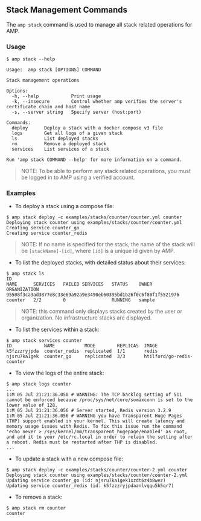 ## Stack Management Commands

The `amp stack` command is used to manage all stack related operations for AMP.

### Usage

```
$ amp stack --help

Usage:  amp stack [OPTIONS] COMMAND

Stack management operations

Options:
  -h, --help            Print usage
  -k, --insecure        Control whether amp verifies the server's certificate chain and host name
  -s, --server string   Specify server (host:port)

Commands:
  deploy      Deploy a stack with a docker compose v3 file
  logs        Get all logs of a given stack
  ls          List deployed stacks
  rm          Remove a deployed stack
  services    List services of a stack

Run 'amp stack COMMAND --help' for more information on a command.
```    

>NOTE: To be able to perform any stack related operations, you must be logged in to AMP using a verified account.

### Examples

* To deploy a stack using a compose file:
```
$ amp stack deploy -c examples/stacks/counter/counter.yml counter
Deploying stack counter using examples/stacks/counter/counter.yml
Creating service counter_go
Creating service counter_redis
```
>NOTE: If no name is specified for the stack, the name of the stack will be `[stackName]-[id]`, where `[id]` is a unique id given by AMP.

* To list the deployed stacks, with detailed status about their services:
```
$ amp stack ls
ID                                                                 NAME      SERVICES   FAILED SERVICES   STATUS    OWNER          ORGANIZATION
95508f3ca3ad3877e8c33e69a92a9e3490eb60395bd1b26f0c6f80f1f5521976   counter   2/2        0                 RUNNING   sample
```
> NOTE: this command only displays stacks created by the user or organization. No infrastructure stacks are displayed.

* To list the services within a stack:
```
$ amp stack services counter
ID            NAME           MODE        REPLICAS  IMAGE
k5fzzzryjpda  counter_redis  replicated  1/1       redis
njsru7ka1gek  counter_go     replicated  3/3       htilford/go-redis-counter
```

* To view the logs of the entire stack:
```
$ amp stack logs counter
...
1:M 05 Jul 21:21:36.050 # WARNING: The TCP backlog setting of 511 cannot be enforced because /proc/sys/net/core/somaxconn is set to the lower value of 128.
1:M 05 Jul 21:21:36.056 # Server started, Redis version 3.2.9
1:M 05 Jul 21:21:36.056 # WARNING you have Transparent Huge Pages (THP) support enabled in your kernel. This will create latency and memory usage issues with Redis. To fix this issue run the command 'echo never > /sys/kernel/mm/transparent_hugepage/enabled' as root, and add it to your /etc/rc.local in order to retain the setting after a reboot. Redis must be restarted after THP is disabled.
...
```

* To update a stack with a new compose file:
```
$ amp stack deploy -c examples/stacks/counter/counter-2.yml counter
Deploying stack counter using examples/stacks/counter/counter-2.yml
Updating service counter_go (id: njsru7ka1gek1xzdt6z4b8wez)
Updating service counter_redis (id: k5fzzzryjpdaanlvqqu5b5qr7)
```

* To remove a stack:
```
$ amp stack rm counter
counter
```
